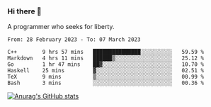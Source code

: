 ### Hi there 👋

<!--
**shejialuo/shejialuo** is a ✨ _special_ ✨ repository because its `README.md` (this file) appears on your GitHub profile.

Here are some ideas to get you started:

- 🔭 I’m currently working on ...
- 🌱 I’m currently learning ...
- 👯 I’m looking to collaborate on ...
- 🤔 I’m looking for help with ...
- 💬 Ask me about ...
- 📫 How to reach me: ...
- 😄 Pronouns: ...
- ⚡ Fun fact: ...
-->

A programmer who seeks for liberty.

<!--START_SECTION:waka-->

```text
From: 28 February 2023 - To: 07 March 2023

C++        9 hrs 57 mins   ███████████████░░░░░░░░░░   59.59 %
Markdown   4 hrs 11 mins   ██████▒░░░░░░░░░░░░░░░░░░   25.12 %
Go         1 hr 47 mins    ██▓░░░░░░░░░░░░░░░░░░░░░░   10.70 %
Haskell    25 mins         ▓░░░░░░░░░░░░░░░░░░░░░░░░   02.51 %
TeX        9 mins          ▒░░░░░░░░░░░░░░░░░░░░░░░░   00.99 %
Bash       3 mins          ░░░░░░░░░░░░░░░░░░░░░░░░░   00.36 %
```

<!--END_SECTION:waka-->

[![Anurag's GitHub stats](https://github-readme-stats.vercel.app/api?username=shejialuo&show_icons=true&theme=dracula)](https://github.com/anuraghazra/github-readme-stats)
